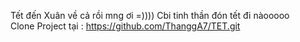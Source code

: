 Tết đến Xuân về cả rồi mng ơi =)))) Cbi tinh thần đón tết đi nàooooo
<br>
Clone Project tại : https://github.com/ThanggA7/TET.git
